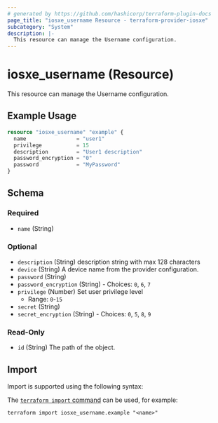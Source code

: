 ```yaml
---
# generated by https://github.com/hashicorp/terraform-plugin-docs
page_title: "iosxe_username Resource - terraform-provider-iosxe"
subcategory: "System"
description: |-
  This resource can manage the Username configuration.
---
```


# iosxe_username (Resource)

This resource can manage the Username configuration.

## Example Usage

```terraform
resource "iosxe_username" "example" {
  name                = "user1"
  privilege           = 15
  description         = "User1 description"
  password_encryption = "0"
  password            = "MyPassword"
}
```

<!-- schema generated by tfplugindocs -->
## Schema

### Required

- `name` (String)

### Optional

- `description` (String) description string with max 128 characters
- `device` (String) A device name from the provider configuration.
- `password` (String)
- `password_encryption` (String) - Choices: `0`, `6`, `7`
- `privilege` (Number) Set user privilege level
  - Range: `0`-`15`
- `secret` (String)
- `secret_encryption` (String) - Choices: `0`, `5`, `8`, `9`

### Read-Only

- `id` (String) The path of the object.

## Import

Import is supported using the following syntax:

The [`terraform import` command](https://developer.hashicorp.com/terraform/cli/commands/import) can be used, for example:

```shell
terraform import iosxe_username.example "<name>"
```
